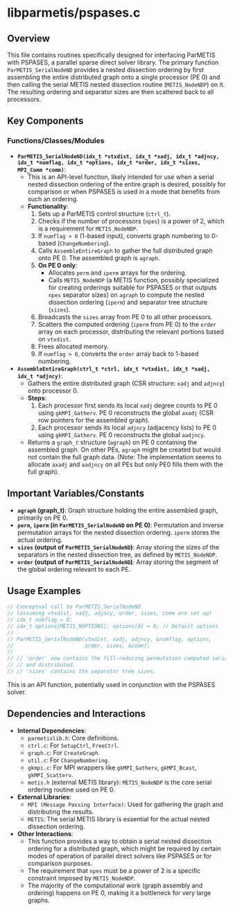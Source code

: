 # libparmetis/pspases.c

## Overview

This file contains routines specifically designed for interfacing ParMETIS with PSPASES, a parallel sparse direct solver library. The primary function `ParMETIS_SerialNodeND` provides a nested dissection ordering by first assembling the entire distributed graph onto a single processor (PE 0) and then calling the serial METIS nested dissection routine (`METIS_NodeNDP`) on it. The resulting ordering and separator sizes are then scattered back to all processors.

## Key Components

### Functions/Classes/Modules

*   **`ParMETIS_SerialNodeND(idx_t *vtxdist, idx_t *xadj, idx_t *adjncy, idx_t *numflag, idx_t *options, idx_t *order, idx_t *sizes, MPI_Comm *comm)`**:
    *   This is an API-level function, likely intended for use when a serial nested dissection ordering of the entire graph is desired, possibly for comparison or when PSPASES is used in a mode that benefits from such an ordering.
    *   **Functionality**:
        1.  Sets up a ParMETIS control structure (`ctrl_t`).
        2.  Checks if the number of processors (`npes`) is a power of 2, which is a requirement for `METIS_NodeNDP`.
        3.  If `numflag > 0` (1-based input), converts graph numbering to 0-based (`ChangeNumbering`).
        4.  Calls `AssembleEntireGraph` to gather the full distributed graph onto PE 0. The assembled graph is `agraph`.
        5.  **On PE 0 only**:
            *   Allocates `perm` and `iperm` arrays for the ordering.
            *   Calls `METIS_NodeNDP` (a METIS function, possibly specialized for creating orderings suitable for PSPASES or that outputs `npes` separator sizes) on `agraph` to compute the nested dissection ordering (`iperm`) and separator tree structure (`sizes`).
        6.  Broadcasts the `sizes` array from PE 0 to all other processors.
        7.  Scatters the computed ordering (`iperm` from PE 0) to the `order` array on each processor, distributing the relevant portions based on `vtxdist`.
        8.  Frees allocated memory.
        9.  If `numflag > 0`, converts the `order` array back to 1-based numbering.
*   **`AssembleEntireGraph(ctrl_t *ctrl, idx_t *vtxdist, idx_t *xadj, idx_t *adjncy)`**:
    *   Gathers the entire distributed graph (CSR structure: `xadj` and `adjncy`) onto processor 0.
    *   **Steps**:
        1.  Each processor first sends its local `xadj` degree counts to PE 0 using `gkMPI_Gatherv`. PE 0 reconstructs the global `axadj` (CSR row pointers for the assembled graph).
        2.  Each processor sends its local `adjncy` (adjacency lists) to PE 0 using `gkMPI_Gatherv`. PE 0 reconstructs the global `aadjncy`.
    *   Returns a `graph_t` structure (`agraph`) on PE 0 containing the assembled graph. On other PEs, `agraph` might be created but would not contain the full graph data. (Note: The implementation seems to allocate `axadj` and `aadjncy` on all PEs but only PE0 fills them with the full graph).

## Important Variables/Constants

*   **`agraph` (graph_t)**: Graph structure holding the entire assembled graph, primarily on PE 0.
*   **`perm`, `iperm` (in `ParMETIS_SerialNodeND` on PE 0)**: Permutation and inverse permutation arrays for the nested dissection ordering. `iperm` stores the actual ordering.
*   **`sizes` (output of `ParMETIS_SerialNodeND`)**: Array storing the sizes of the separators in the nested dissection tree, as defined by `METIS_NodeNDP`.
*   **`order` (output of `ParMETIS_SerialNodeND`)**: Array storing the segment of the global ordering relevant to each PE.

## Usage Examples

```c
// Conceptual call to ParMETIS_SerialNodeND
// (assuming vtxdist, xadj, adjncy, order, sizes, comm are set up)
// idx_t numflag = 0;
// idx_t options[METIS_NOPTIONS]; options[0] = 0; // Default options
//
// ParMETIS_SerialNodeND(vtxdist, xadj, adjncy, &numflag, options,
//                       order, sizes, &comm);
//
// // 'order' now contains the fill-reducing permutation computed serially on PE 0
// // and distributed.
// // 'sizes' contains the separator tree sizes.
```
This is an API function, potentially used in conjunction with the PSPASES solver.

## Dependencies and Interactions

*   **Internal Dependencies**:
    *   `parmetislib.h`: Core definitions.
    *   `ctrl.c`: For `SetupCtrl`, `FreeCtrl`.
    *   `graph.c`: For `CreateGraph`.
    *   `util.c`: For `ChangeNumbering`.
    *   `gkmpi.c`: For MPI wrappers like `gkMPI_Gatherv`, `gkMPI_Bcast`, `gkMPI_Scatterv`.
    *   `metis.h` (external METIS library): `METIS_NodeNDP` is the core serial ordering routine used on PE 0.
*   **External Libraries**:
    *   `MPI (Message Passing Interface)`: Used for gathering the graph and distributing the results.
    *   `METIS`: The serial METIS library is essential for the actual nested dissection ordering.
*   **Other Interactions**:
    *   This function provides a way to obtain a serial nested dissection ordering for a distributed graph, which might be required by certain modes of operation of parallel direct solvers like PSPASES or for comparison purposes.
    *   The requirement that `npes` must be a power of 2 is a specific constraint imposed by `METIS_NodeNDP`.
    *   The majority of the computational work (graph assembly and ordering) happens on PE 0, making it a bottleneck for very large graphs.

```
